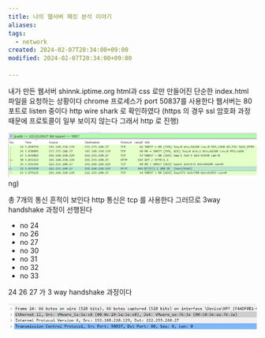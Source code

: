 ```yaml
---
title: 나의 웹서버 패킷 분석 이야기
aliases: 
tags:
  - network
created: 2024-02-07T20:34:00+09:00
modified: 2024-02-07T20:34:00+09:00

---
```

내가 만든 웹서버 shinnk.iptime.org html과 css 로만 만들어진 단순한 index.html 파일을 요청하는 상황이다
chrome 프로세스가 port 50837를 사용한다
웹서버는 80 포트로 listen 중이다 http
wire shark 로 확인하였다
(https 의 경우 ssl 암호화 과정때문에 프로토콜이 일부 보이지 않는다 그래서 http 로 진행)

![Pasted image 20240207203522](../08.media/20240207203522.png)ng)

총 7개의 통신 흔적이 보인다
http 통신은 tcp 를 사용한다 그러므로 3way handshake 과정이 선행된다

- no 24
- no 26
- no 27
- no 30
- no 31
- no 32
- no 33

24 26 27  가 3 way handshake 과정이다


![Pasted image 20240207204116](../08.media/20240207204116.png)